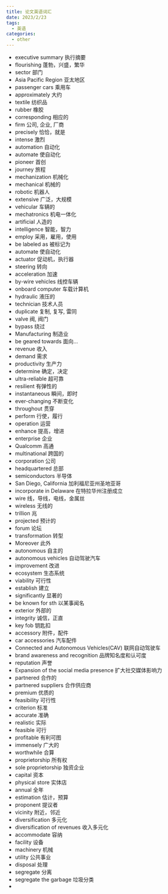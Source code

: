 ```yaml
---
title: 论文英语词汇
date: 2023/2/23
tags:
  - 英语
categories:
  - other
---
```


- executive summary 执行摘要
- flourishing 蓬勃，兴盛，繁华
- sector 部门
- Asia Pacific Region 亚太地区
- passenger cars 乘用车
- approximately 大约
- textile 纺织品
- rubber 橡胶
- corresponding 相应的
- firm 公司, 企业, 厂商
- precisely 恰恰，就是
- intense 激烈
- automation 自动化
- automate 使自动化
- pioneer 首创
- journey 旅程
- mechanization 机械化
- mechanical 机械的
- robotic 机器人
- extensive 广泛，大规模
- vehicular 车辆的
- mechatronics 机电一体化
- artificial 人造的
- intelligence 智能，智力
- employ 采用，雇用，使用
- be labeled as 被标记为
- automate 使自动化
- actuator 促动机，执行器
- steering 转向
- acceleration 加速
- by-wire vehicles 线控车辆
- onboard computer  车载计算机
- hydraulic 液压的
- technician 技术人员
- duplicate 复制, 复写, 雷同
- valve  阀, 阀门
- bypass 绕过
- Manufacturing 制造业
- be geared towards 面向...
- revenue 收入
- demand 需求
- productivity 生产力
- determine 确定，决定
- ultra-reliable 超可靠
- resilient 有弹性的
- instantaneous 瞬间，即时
- ever-changing 不断变化
- throughout 贯穿
- perform 行使，履行
- operation 运营
- enhance 提高，增进
- enterprise 企业
- Qualcomm 高通
- multinational 跨国的
- corporation 公司
- headquartered 总部
- semiconductors 半导体
-  San Diego, California 加利福尼亚州圣地亚哥
-  incorporate in Delaware 在特拉华州注册成立
- wire 线，导线，电线，金属丝
- wireless 无线的
- trillion 兆
- projected 预计的
- forum 论坛
- transformation 转型
- Moreover 此外
- autonomous 自主的 
-  autonomous vehicles 自动驾驶汽车
- improvement 改进
- ecosystem 生态系统
- viability 可行性
- establish 建立
- significantly 显著的
- be known for sth 以某事闻名
- exterior 外部的
- integrity 诚信，正直
- key fob 钥匙扣
- accessory 附件，配件
- car accessories 汽车配件
- Connected and Autonomous Vehicles(CAV) 联网自动驾驶车
- brand awareness and recognition 品牌知名度和认可度
- reputation 声誉
- Expansion of the social media presence 扩大社交媒体影响力
- partnered 合作的
- partnered suppliers 合作供应商
- premium 优质的
- feasibility 可行性
- criterion 标准
- accurate 准确
- realistic 实际
- feasible 可行
- profitable 有利可图
- immensely 广大的
- worthwhile 合算
- proprietorship 所有权
- sole proprietorship  独资企业
- capital 资本
- physical store 实体店
-  annual 全年
- estimation 估计，预算
- proponent 提议者
- vicinity 附近，邻近
- diversification 多元化
- diversification of revenues 收入多元化
- accommodate 容纳
- facility 设备
- machinery 机械
- utility 公共事业
- disposal 处理
- segregate 分离
- segregate the garbage 垃圾分类
- 